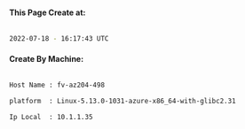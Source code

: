 
   
#### This Page Create at:

```bash

2022-07-18 - 16:17:43 UTC

```

#### Create By Machine:

```bash

Host Name : fv-az204-498

platform  : Linux-5.13.0-1031-azure-x86_64-with-glibc2.31

Ip Local  : 10.1.1.35

```


